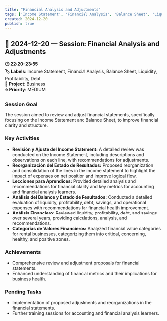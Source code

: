 ```yaml
---
title: "Financial Analysis and Adjustments"
tags: ['Income Statement', 'Financial Analysis', 'Balance Sheet', 'Liquidity', 'Profitability', 'Debt']
created: 2024-12-20
publish: true
---
```


## 📅 2024-12-20 — Session: Financial Analysis and Adjustments

**🕒 22:20–23:55**  
**🏷️ Labels**: Income Statement, Financial Analysis, Balance Sheet, Liquidity, Profitability, Debt  
**📂 Project**: Business  
**⭐ Priority**: MEDIUM  


### Session Goal
The session aimed to review and adjust financial statements, specifically focusing on the Income Statement and Balance Sheet, to improve financial clarity and structure.

### Key Activities
- **Revisión y Ajuste del Income Statement:** A detailed review was conducted on the Income Statement, including descriptions and observations on each line, with recommendations for adjustments.
- **Reorganización del Estado de Resultados:** Proposed reorganization and consolidation of the lines in the income statement to highlight the impact of expenses on net position and improve logical flow.
- **Lecciones para Aprendices:** Provided detailed analysis and recommendations for financial clarity and key metrics for accounting and financial analysis learners.
- **Análisis del Balance y Estado de Resultados:** Conducted a detailed evaluation of liquidity, profitability, debt, savings, and operational expenses with recommendations for financial health improvement.
- **Análisis Financiero:** Reviewed liquidity, profitability, debt, and savings over several years, providing calculations, analysis, and recommendations.
- **Categorías de Valores Financieros:** Analyzed financial value categories for rental businesses, categorizing them into critical, concerning, healthy, and positive zones.

### Achievements
- Comprehensive review and adjustment proposals for financial statements.
- Enhanced understanding of financial metrics and their implications for business health.

### Pending Tasks
- Implementation of proposed adjustments and reorganizations in the financial statements.
- Further training sessions for accounting and financial analysis learners.
